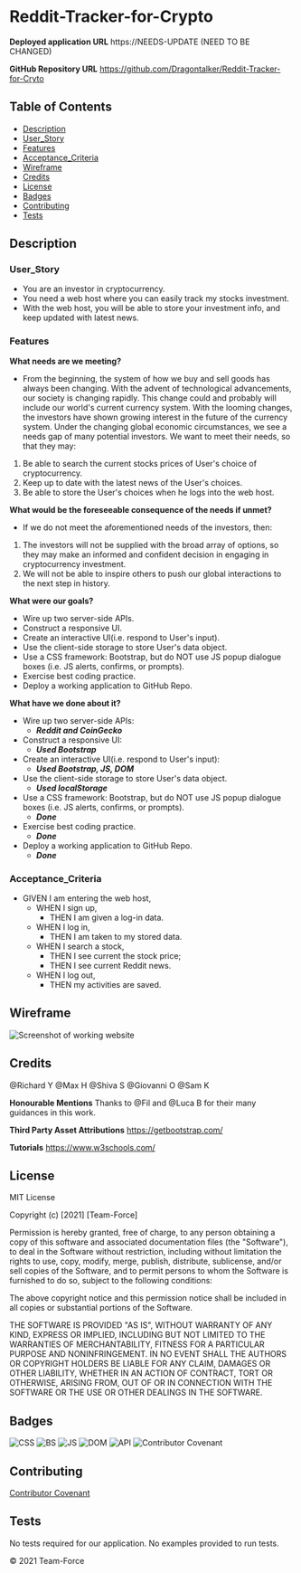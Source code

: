 # Reddit-Tracker-for-Crypto

**Deployed application URL**
https://NEEDS-UPDATE (NEED TO BE CHANGED)

**GitHub Repository URL**
https://github.com/Dragontalker/Reddit-Tracker-for-Cryto


## Table of Contents

* [Description](#description)
* [User_Story](#user_Story)
* [Features](#features)
* [Acceptance_Criteria](#acceptance_Criteria)
* [Wireframe](#wireframe)
* [Credits](#credits)
* [License](#license)
* [Badges](#badges)
* [Contributing](#contributing)
* [Tests](#tests)


## Description


### User_Story

- You are an investor in cryptocurrency.
- You need a web host where you can easily track my stocks investment.
- With the web host, you will be able to store your investment info, and keep updated with latest news.


### Features

**What needs are we meeting?**
- From the beginning, the system of how we buy and sell goods has always been changing.
With the advent of technological advancements, our society is changing rapidly. This change could and probably will include our world's current currency system.
With the looming changes, the investors have shown growing interest in the future of the currency system.
Under the changing global economic circumstances, we see a needs gap of many potential investors. We want to meet their needs, so that they may:
1. Be able to search the current stocks prices of User's choice of cryptocurrency.
2. Keep up to date with the latest news of the User's choices.
3. Be able to store the User's choices when he logs into the web host.

**What would be the foreseeable consequence of the needs if unmet?**
- If we do not meet the aforementioned needs of the investors, then:
1. The investors will not be supplied with the broad array of options, so they may make an informed and confident decision in engaging in cryptocurrency investment.
2. We will not be able to inspire others to push our global interactions to the next step in history.

**What were our goals?**
- Wire up two server-side APIs.
- Construct a responsive UI.
- Create an interactive UI(i.e. respond to User's input).
- Use the client-side storage to store User's data object.
- Use a CSS framework: Bootstrap, but do NOT use JS popup dialogue boxes (i.e. JS alerts, confirms, or prompts).
- Exercise best coding practice.
- Deploy a working application to GitHub Repo.

**What have we done about it?**
- Wire up two server-side APIs:
    - **_Reddit and CoinGecko_**
- Construct a responsive UI:
    - **_Used Bootstrap_**
- Create an interactive UI(i.e. respond to User's input):
    - **_Used Bootstrap, JS, DOM_**
- Use the client-side storage to store User's data object.
    - **_Used localStorage_**
- Use a CSS framework: Bootstrap, but do NOT use JS popup dialogue boxes (i.e. JS alerts, confirms, or prompts).
    - **_Done_**
- Exercise best coding practice.
    - **_Done_**
- Deploy a working application to GitHub Repo.
    - **_Done_**


### Acceptance_Criteria

* GIVEN I am entering the web host,
    * WHEN I sign up,
        - THEN I am given a log-in data.
    * WHEN I log in,
        - THEN I am taken to my stored data.
    * WHEN I search a stock,
        - THEN I see current the stock price;
        - THEN I see current Reddit news.
    * WHEN I log out,
        - THEN my activities are saved.


## Wireframe

![Screenshot of working website](...)


## Credits

@Richard Y
@Max H
@Shiva S
@Giovanni O
@Sam K

**Honourable Mentions**
Thanks to @Fil and @Luca B for their many guidances in this work.

**Third Party Asset Attributions**
https://getbootstrap.com/

**Tutorials**
https://www.w3schools.com/


## License

MIT License

Copyright (c) [2021] [Team-Force]

Permission is hereby granted, free of charge, to any person obtaining a copy
of this software and associated documentation files (the "Software"), to deal
in the Software without restriction, including without limitation the rights
to use, copy, modify, merge, publish, distribute, sublicense, and/or sell
copies of the Software, and to permit persons to whom the Software is
furnished to do so, subject to the following conditions:

The above copyright notice and this permission notice shall be included in all
copies or substantial portions of the Software.

THE SOFTWARE IS PROVIDED "AS IS", WITHOUT WARRANTY OF ANY KIND, EXPRESS OR
IMPLIED, INCLUDING BUT NOT LIMITED TO THE WARRANTIES OF MERCHANTABILITY,
FITNESS FOR A PARTICULAR PURPOSE AND NONINFRINGEMENT. IN NO EVENT SHALL THE
AUTHORS OR COPYRIGHT HOLDERS BE LIABLE FOR ANY CLAIM, DAMAGES OR OTHER
LIABILITY, WHETHER IN AN ACTION OF CONTRACT, TORT OR OTHERWISE, ARISING FROM,
OUT OF OR IN CONNECTION WITH THE SOFTWARE OR THE USE OR OTHER DEALINGS IN THE
SOFTWARE.


## Badges

![CSS](https://img.shields.io/badge/HTML%2FCSS-100%25-blue)
![BS](https://img.shields.io/badge/Bootstrap%205.0-Rebel-purple)
![JS](https://img.shields.io/badge/JavaScript-Strife-purple)
![DOM](https://img.shields.io/badge/DOM-Destiny-critical)
![API](https://img.shields.io/badge/API-Reconciled-informational)
![Contributor Covenant](https://img.shields.io/badge/Contributor%20Covenant-v2.0%20adopted-ff69b4.svg)


## Contributing

[Contributor Covenant](https://www.contributor-covenant.org/version/2/0/code_of_conduct/code_of_conduct.md)


## Tests

No tests required for our application. No examples provided to run tests.

&copy; 2021 Team-Force